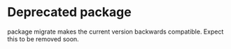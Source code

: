 # Deprecated package

package migrate makes the current version backwards compatible.
Expect this to be removed soon.


